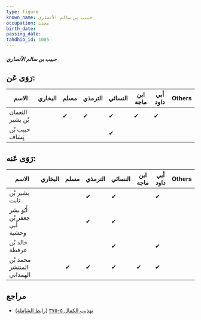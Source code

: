 ```yaml
---
type: figure
known_name: حبيب بن سالم الأنصاري
occupation: محدث
birth_date:
passing_date:
tahdhib_id: 1085
---
```

##### حبيب بن سالم الأنصاري

## رَوَى عَن:
| الاسم            | البخاري | مسلم | الترمذي | النسائي | ابن ماجه | أبي داود | Others |
| ---------------- | ------- | ---- | ------- | ------- | -------- | -------- | ------ |
| النعمان بْن بشير |         | ✔    | ✔       | ✔       | ✔        | ✔        |        |
| حبيب بْن يَِسَاف |         |      |         | ✔       |          |          |        |
## رَوَى عَنه:
| الاسم                         | البخاري | مسلم | الترمذي | النسائي | ابن ماجه | أبي داود | Others |
| ----------------------------- | ------- | ---- | ------- | ------- | -------- | -------- | ------ |
| بشير بْن ثابت                 |         |      | ✔       | ✔       |          | ✔        |        |
| أَبُو بشر جعفر بْن أَبي وحشية |         |      | ✔       | ✔       |          |          |        |
| خالد بْن عرفطة                |         |      |         | ✔       |          | ✔        |        |
| محمد بْن المنتشر الهمداني     |         | ✔    | ✔       | ✔       | ✔        | ✔        |        |
## مراجع
- [تهذيب الكمال ٥-٣٧٥](obsidian://open?vault=Tahdhib-al-Kamal&file=Figures/١٠٨٥-حبيب%20بن%20سالم%20الأنصاري) ([رابط الشاملة](https://shamela.ws/book/3722/2453))